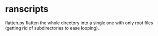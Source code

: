 # ranscripts
flatten.py flatten the whole directory into a single one with only root files (getting rid of subdirectories to ease looping).

